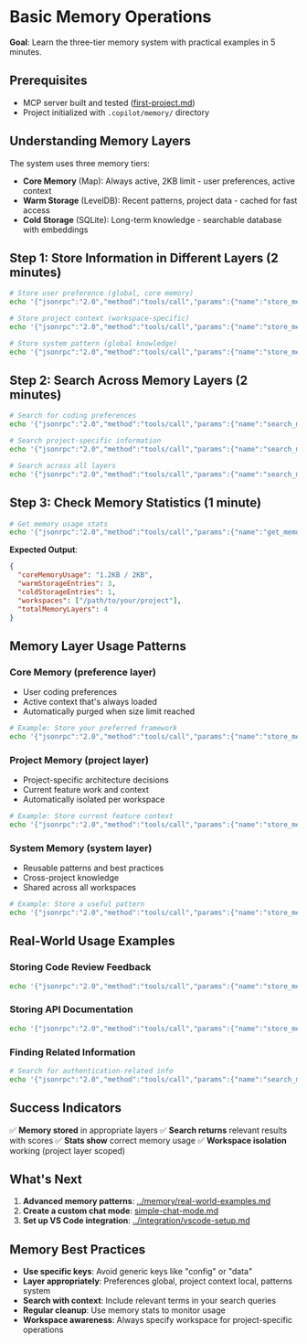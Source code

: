 # Basic Memory Operations

**Goal**: Learn the three-tier memory system with practical examples in 5 minutes.

## Prerequisites

- MCP server built and tested ([first-project.md](first-project.md))
- Project initialized with `.copilot/memory/` directory

## Understanding Memory Layers

The system uses three memory tiers:

- **Core Memory** (Map): Always active, 2KB limit - user preferences, active context
- **Warm Storage** (LevelDB): Recent patterns, project data - cached for fast access
- **Cold Storage** (SQLite): Long-term knowledge - searchable database with embeddings

## Step 1: Store Information in Different Layers (2 minutes)

```bash
# Store user preference (global, core memory)
echo '{"jsonrpc":"2.0","method":"tools/call","params":{"name":"store_memory","arguments":{"key":"coding-style","value":"I prefer TypeScript with strict typing and detailed comments","layer":"preference"}},"id":1}' | node dist/server/index.js

# Store project context (workspace-specific)
echo '{"jsonrpc":"2.0","method":"tools/call","params":{"name":"store_memory","arguments":{"key":"architecture","value":"Using React with TypeScript, Redux for state management, and Jest for testing","layer":"project"}},"id":1}' | node dist/server/index.js --workspace=/path/to/your/project

# Store system pattern (global knowledge)
echo '{"jsonrpc":"2.0","method":"tools/call","params":{"name":"store_memory","arguments":{"key":"react-testing-pattern","value":"Always test components with @testing-library/react, mock external dependencies, test user interactions","layer":"system"}},"id":1}' | node dist/server/index.js
```

## Step 2: Search Across Memory Layers (2 minutes)

```bash
# Search for coding preferences
echo '{"jsonrpc":"2.0","method":"tools/call","params":{"name":"search_memory","arguments":{"query":"TypeScript coding style","layer":"preference"}},"id":1}' | node dist/server/index.js

# Search project-specific information
echo '{"jsonrpc":"2.0","method":"tools/call","params":{"name":"search_memory","arguments":{"query":"React architecture","layer":"project"}},"id":1}' | node dist/server/index.js --workspace=/path/to/your/project

# Search across all layers
echo '{"jsonrpc":"2.0","method":"tools/call","params":{"name":"search_memory","arguments":{"query":"testing patterns"}},"id":1}' | node dist/server/index.js --workspace=/path/to/your/project
```

## Step 3: Check Memory Statistics (1 minute)

```bash
# Get memory usage stats
echo '{"jsonrpc":"2.0","method":"tools/call","params":{"name":"get_memory_stats","arguments":{}},"id":1}' | node dist/server/index.js --workspace=/path/to/your/project
```

**Expected Output**:
```json
{
  "coreMemoryUsage": "1.2KB / 2KB",
  "warmStorageEntries": 3,
  "coldStorageEntries": 1,
  "workspaces": ["/path/to/your/project"],
  "totalMemoryLayers": 4
}
```

## Memory Layer Usage Patterns

### Core Memory (preference layer)
- User coding preferences
- Active context that's always loaded
- Automatically purged when size limit reached

```bash
# Example: Store your preferred framework
echo '{"jsonrpc":"2.0","method":"tools/call","params":{"name":"store_memory","arguments":{"key":"preferred-framework","value":"React with TypeScript","layer":"preference"}},"id":1}' | node dist/server/index.js
```

### Project Memory (project layer)
- Project-specific architecture decisions
- Current feature work and context
- Automatically isolated per workspace

```bash
# Example: Store current feature context
echo '{"jsonrpc":"2.0","method":"tools/call","params":{"name":"store_memory","arguments":{"key":"current-feature","value":"Implementing user authentication with OAuth2 and JWT tokens","layer":"project"}},"id":1}' | node dist/server/index.js --workspace=/path/to/your/project
```

### System Memory (system layer)
- Reusable patterns and best practices
- Cross-project knowledge
- Shared across all workspaces

```bash
# Example: Store a useful pattern
echo '{"jsonrpc":"2.0","method":"tools/call","params":{"name":"store_memory","arguments":{"key":"error-handling-pattern","value":"Use try-catch with specific error types, log errors with context, return user-friendly messages","layer":"system"}},"id":1}' | node dist/server/index.js
```

## Real-World Usage Examples

### Storing Code Review Feedback
```bash
echo '{"jsonrpc":"2.0","method":"tools/call","params":{"name":"store_memory","arguments":{"key":"code-review-2024-09","value":"Focus on reducing cyclomatic complexity, add more unit tests for edge cases, use consistent naming conventions","layer":"project"}},"id":1}' | node dist/server/index.js --workspace=/path/to/your/project
```

### Storing API Documentation
```bash
echo '{"jsonrpc":"2.0","method":"tools/call","params":{"name":"store_memory","arguments":{"key":"user-api-endpoints","value":"POST /api/users - create user, GET /api/users/:id - get user, PUT /api/users/:id - update user, DELETE /api/users/:id - delete user","layer":"project"}},"id":1}' | node dist/server/index.js --workspace=/path/to/your/project
```

### Finding Related Information
```bash
# Search for authentication-related info
echo '{"jsonrpc":"2.0","method":"tools/call","params":{"name":"search_memory","arguments":{"query":"authentication OAuth JWT"}},"id":1}' | node dist/server/index.js --workspace=/path/to/your/project
```

## Success Indicators

✅ **Memory stored** in appropriate layers
✅ **Search returns** relevant results with scores
✅ **Stats show** correct memory usage
✅ **Workspace isolation** working (project layer scoped)

## What's Next

1. **Advanced memory patterns**: [../memory/real-world-examples.md](../memory/real-world-examples.md)
2. **Create a custom chat mode**: [simple-chat-mode.md](simple-chat-mode.md)
3. **Set up VS Code integration**: [../integration/vscode-setup.md](../integration/vscode-setup.md)

## Memory Best Practices

- **Use specific keys**: Avoid generic keys like "config" or "data"
- **Layer appropriately**: Preferences global, project context local, patterns system
- **Search with context**: Include relevant terms in your search queries
- **Regular cleanup**: Use memory stats to monitor usage
- **Workspace awareness**: Always specify workspace for project-specific operations